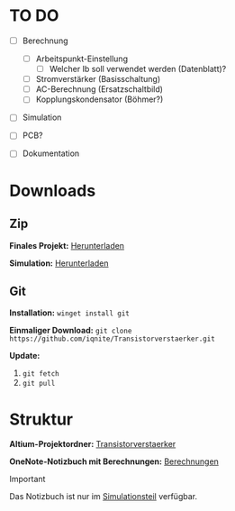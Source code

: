 # TO DO

- [ ] Berechnung
  - [ ] Arbeitspunkt-Einstellung
    - [ ] Welcher Ib soll verwendet werden (Datenblatt)?
  - [ ] Stromverstärker (Basisschaltung)
  - [ ] AC-Berechnung (Ersatzschaltbild)
  - [ ] Kopplungskondensator (Böhmer?)
- [ ] Simulation
- [ ] PCB?
- [ ] Dokumentation


# Downloads

## Zip

**Finales Projekt:** [Herunterladen](https://github.com/iqnite/Transistorverstaerker/archive/refs/heads/main.zip)

**Simulation:** [Herunterladen](https://github.com/iqnite/Transistorverstaerker/archive/refs/heads/sim.zip)


## Git

**Installation:** `winget install git`

**Einmaliger Download:** `git clone https://github.com/iqnite/Transistorverstaerker.git`

**Update:** 

1. `git fetch`
2. `git pull`


# Struktur

**Altium-Projektordner:** [Transistorverstaerker](https://github.com/iqnite/Transistorverstaerker/tree/main/Transistorverstaerker)

**OneNote-Notizbuch mit Berechnungen:** [Berechnungen](https://github.com/iqnite/Transistorverstaerker/tree/sim/Berechnungen)

> [!IMPORTANT]
> Das Notizbuch ist nur im [Simulationsteil](https://github.com/iqnite/Transistorverstaerker/tree/sim) verfügbar.
